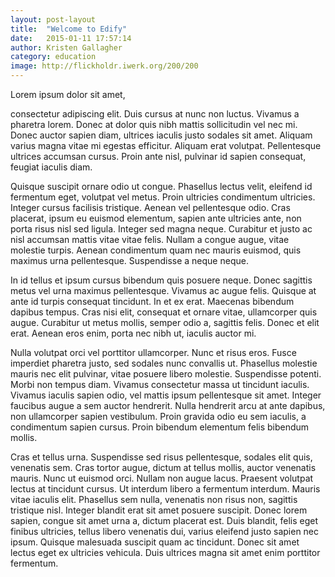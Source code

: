 ```yaml
---
layout: post-layout
title:  "Welcome to Edify"
date:   2015-01-11 17:57:14
author: Kristen Gallagher
category: education
image: http://flickholdr.iwerk.org/200/200
---
```



Lorem ipsum dolor sit amet,

consectetur adipiscing elit. Duis cursus at nunc non luctus. Vivamus a pharetra lorem. Donec at dolor quis nibh mattis sollicitudin vel nec mi. Donec auctor sapien diam, ultrices iaculis justo sodales sit amet. Aliquam varius magna vitae mi egestas efficitur. Aliquam erat volutpat. Pellentesque ultrices accumsan cursus. Proin ante nisl, pulvinar id sapien consequat, feugiat iaculis diam.

Quisque suscipit ornare odio ut congue. Phasellus lectus velit, eleifend id fermentum eget, volutpat vel metus. Proin ultricies condimentum ultricies. Integer cursus facilisis tristique. Aenean vel pellentesque odio. Cras placerat, ipsum eu euismod elementum, sapien ante ultricies ante, non porta risus nisl sed ligula. Integer sed magna neque. Curabitur et justo ac nisl accumsan mattis vitae vitae felis. Nullam a congue augue, vitae molestie turpis. Aenean condimentum quam nec mauris euismod, quis maximus urna pellentesque. Suspendisse a neque neque.

In id tellus et ipsum cursus bibendum quis posuere neque. Donec sagittis metus vel urna maximus pellentesque. Vivamus ac augue felis. Quisque at ante id turpis consequat tincidunt. In et ex erat. Maecenas bibendum dapibus tempus. Cras nisi elit, consequat et ornare vitae, ullamcorper quis augue. Curabitur ut metus mollis, semper odio a, sagittis felis. Donec et elit erat. Aenean eros enim, porta nec nibh ut, iaculis auctor mi.

Nulla volutpat orci vel porttitor ullamcorper. Nunc et risus eros. Fusce imperdiet pharetra justo, sed sodales nunc convallis ut. Phasellus molestie mauris nec elit pulvinar, vitae posuere libero molestie. Suspendisse potenti. Morbi non tempus diam. Vivamus consectetur massa ut tincidunt iaculis. Vivamus iaculis sapien odio, vel mattis ipsum pellentesque sit amet. Integer faucibus augue a sem auctor hendrerit. Nulla hendrerit arcu at ante dapibus, non ullamcorper sapien vestibulum. Proin gravida odio eu sem iaculis, a condimentum sapien cursus. Proin bibendum elementum felis bibendum mollis.

Cras et tellus urna. Suspendisse sed risus pellentesque, sodales elit quis, venenatis sem. Cras tortor augue, dictum at tellus mollis, auctor venenatis mauris. Nunc ut euismod orci. Nullam non augue lacus. Praesent volutpat lectus at tincidunt cursus. Ut interdum libero a fermentum interdum. Mauris vitae iaculis elit. Phasellus sem nulla, venenatis non risus non, sagittis tristique nisl. Integer blandit erat sit amet posuere suscipit. Donec lorem sapien, congue sit amet urna a, dictum placerat est. Duis blandit, felis eget finibus ultricies, tellus libero venenatis dui, varius eleifend justo sapien nec ipsum. Quisque malesuada suscipit quam ac tincidunt. Donec sit amet lectus eget ex ultricies vehicula. Duis ultrices magna sit amet enim porttitor fermentum.
